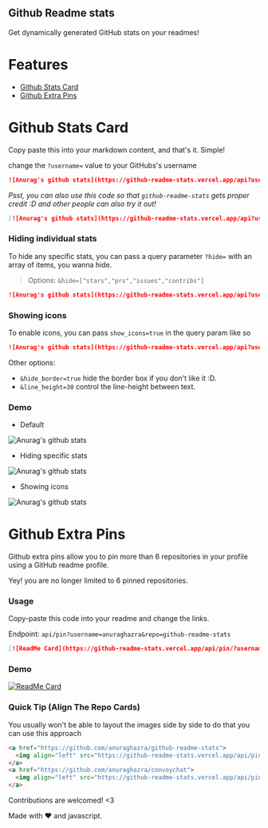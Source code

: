 ## Github Readme stats

Get dynamically generated GitHub stats on your readmes!

# Features

- [Github Stats Card](#github-stats-card)
- [Github Extra Pins](#github-extra-pins)

# Github Stats Card

Copy paste this into your markdown content, and that's it. Simple!

change the `?username=` value to your GitHubs's username

```md
![Anurag's github stats](https://github-readme-stats.vercel.app/api?username=anuraghazra)
```

_Psst, you can also use this code so that `github-readme-stats` gets proper credit :D and other people can also try it out!_

```md
[![Anurag's github stats](https://github-readme-stats.vercel.app/api?username=anuraghazra)](https://github.com/anuraghazra/github-readme-stats)
```

### Hiding individual stats

To hide any specific stats, you can pass a query parameter `?hide=` with an array of items, you wanna hide.

> Options: `&hide=["stars","prs","issues","contribs"]`

```md
![Anurag's github stats](https://github-readme-stats.vercel.app/api?username=anuraghazra&hide=["contribs","prs"])
```

### Showing icons

To enable icons, you can pass `show_icons=true` in the query param like so

```md
![Anurag's github stats](https://github-readme-stats.vercel.app/api?username=anuraghazra&show_icons=true)
```

Other options:

- `&hide_border=true` hide the border box if you don't like it :D.
- `&line_height=30` control the line-height between text.

### Demo

- Default

![Anurag's github stats](https://github-readme-stats.vercel.app/api?username=anuraghazra)

- Hiding specific stats

![Anurag's github stats](https://github-readme-stats.vercel.app/api?username=anuraghazra&hide=["contribs","issues"])

- Showing icons

![Anurag's github stats](https://github-readme-stats.vercel.app/api?username=anuraghazra&hide=["issues"]&show_icons=true)

# Github Extra Pins

Github extra pins allow you to pin more than 6 repositories in your profile using a GitHub readme profile.

Yey! you are no longer limited to 6 pinned repositories.

### Usage

Copy-paste this code into your readme and change the links.

Endpoint: `api/pin?username=anuraghazra&repo=github-readme-stats`

```md
[![ReadMe Card](https://github-readme-stats.vercel.app/api/pin/?username=anuraghazra&repo=github-readme-stats)](https://github.com/anuraghazra/github-readme-stats)
```

### Demo

[![ReadMe Card](https://github-readme-stats.vercel.app/api/pin/?username=anuraghazra&repo=github-readme-stats)](https://github.com/anuraghazra/github-readme-stats)

### Quick Tip (Align The Repo Cards)

You usually won't be able to layout the images side by side to do that you can use this approach

```md
<a href="https://github.com/anuraghazra/github-readme-stats">
  <img align="left" src="https://github-readme-stats.vercel.app/api/pin/?username=anuraghazra&repo=github-readme-stats" />
</a>
<a href="https://github.com/anuraghazra/convoychat">
  <img align="left" src="https://github-readme-stats.vercel.app/api/pin/?username=anuraghazra&repo=convoychat" />
</a>
```

Contributions are welcomed! <3

Made with :heart: and javascript.
